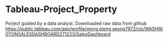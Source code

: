 # Tableau-Project_Property
Porject guided by a data analyst. Downloaded raw data from github
https://public.tableau.com/app/profile/wong.pieng.seong7972/viz/WASHINGTONSALESDASHBOARD271223/SalesDashboard
